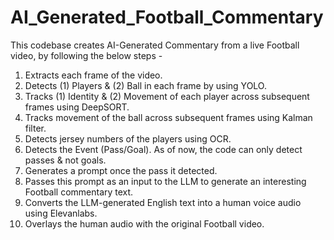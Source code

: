 # AI_Generated_Football_Commentary
This codebase creates AI-Generated Commentary from a live Football video, by following the below steps -

1. Extracts each frame of the video.
2. Detects (1) Players & (2) Ball in each frame by using YOLO.
3. Tracks (1) Identity & (2) Movement of each player across subsequent frames using DeepSORT.
4. Tracks movement of the ball across subsequent frames using Kalman filter.
5. Detects jersey numbers of the players using OCR.
6. Detects the Event (Pass/Goal). As of now, the code can only detect passes & not goals.
7. Generates a prompt once the pass it detected.
8. Passes this prompt as an input to the LLM to generate an interesting Football commentary text.
9. Converts the LLM-generated English text into a human voice audio using Elevanlabs.
10. Overlays the human audio with the original Football video.

